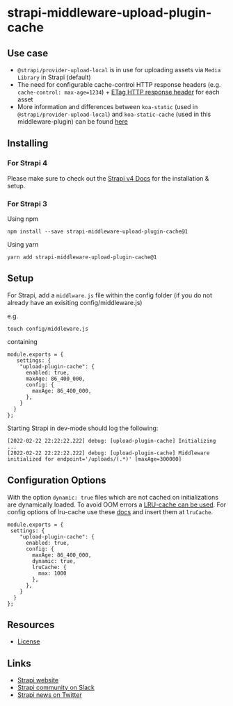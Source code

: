 # strapi-middleware-upload-plugin-cache

## Use case
- ``@strapi/provider-upload-local`` is in use for uploading assets via ``Media Library`` in Strapi (default)
- The need for configurable cache-control HTTP response headers (e.g. ``cache-control: max-age=1234``) + [ETag HTTP response header](https://developer.mozilla.org/en-US/docs/Web/HTTP/Headers/ETag) for each asset
- More information and differences between ``koa-static`` (used in ``@strapi/provider-upload-local``) and ``koa-static-cache`` (used in this middleware-plugin) can be found [here](https://github.com/koajs/static-cache)

## Installing

### For Strapi 4
Please make sure to check out the [Strapi v4 Docs](../../README.md) for the installation & setup.


### For Strapi 3
Using npm

```
npm install --save strapi-middleware-upload-plugin-cache@1
```

Using yarn

```
yarn add strapi-middleware-upload-plugin-cache@1
```


## Setup
For Strapi, add a ``middlware.js`` file within the config folder (if you do not already have an exisiting config/middleware.js)

e.g.
```
touch config/middleware.js
```

containing

```
module.exports = {
   settings: {
    "upload-plugin-cache": {
      enabled: true,
      maxAge: 86_400_000,
      config: {
        maxAge: 86_400_000,
      },
    }
  }
};
```

Starting Strapi in dev-mode should log the following:
```
[2022-02-22 22:22:22.222] debug: [upload-plugin-cache] Initializing ...
[2022-02-22 22:22:22.222] debug: [upload-plugin-cache] Middleware initialized for endpoint='/uploads/(.*)' [maxAge=300000]
```


## Configuration Options
With the option ``dynamic: true`` files which are not cached on initializations are dynamically loaded. To avoid OOM errors a [LRU-cache can be used](https://www.npmjs.com/package/@zhennann/koa-static-cache#using-a-lru-cache-to-avoid-oom-when-dynamic-mode-enabled). For config options of lru-cache use these [docs](https://www.npmjs.com/package/lru-cache) and insert them at ``lruCache``.

```
module.exports = {
 settings: {
    "upload-plugin-cache": {
      enabled: true,
      config: {
        maxAge: 86_400_000,
        dynamic: true,
        lruCache: {
          max: 1000
        },
      },
    }
  }
};
```

## Resources

- [License](LICENSE)

## Links

- [Strapi website](http://strapi.io/)
- [Strapi community on Slack](http://slack.strapi.io)
- [Strapi news on Twitter](https://twitter.com/strapijs)
